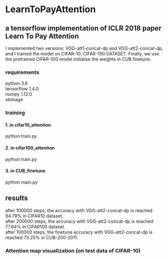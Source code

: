 # LearnToPayAttention
## a tensorflow implementation of ICLR 2018 paper Learn To Pay Attention

I implemented two versions: VGG-att1-concat-dp and VGG-att2-concat-dp, and I trained the model on CIFAR-10, CIFAR-100 DATASET.
Finally, we use the pretrained CIFAR-100 model initialise the weights in CUB finetune.

### requirements
python 3.6 </br>
tensorflow 1.4.0 </br>
numpy 1.12.0 </br>
skimage

### training 
#### 1. in cifar10_attention
python train.py
#### 2. in cifar100_attention
python train.py
#### 3. in CUB_finetune
python main.py

## results
after 100000 steps, the accuracy with VGG-att2-concat-dp is reached 94.79% in CIFAR10 dataset.</br>
after 200000 steps, the accuracy with VGG-att2-concat-dp is reached 77.64% in CIFAR100 dataset.</br> 
after 100000 steps, the finetune accuracy with VGG-att2-concat-dp is reached 73.25% in CUB-200-2011.</br>
 
### Attention map visualization (on test data of CIFAR-10)
